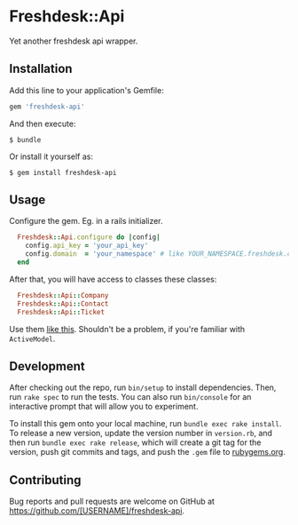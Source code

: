 # Freshdesk::Api

Yet another freshdesk api wrapper.

## Installation

Add this line to your application's Gemfile:

```ruby
gem 'freshdesk-api'
```

And then execute:

    $ bundle

Or install it yourself as:

    $ gem install freshdesk-api

## Usage

Configure the gem. Eg. in a rails initializer.

```ruby
  Freshdesk::Api.configure do |config|
    config.api_key = 'your_api_key'
    config.domain  = 'your_namespace' # like YOUR_NAMESPACE.freshdesk.com
  end
```

After that, you will have access to classes these classes:

```ruby
  Freshdesk::Api::Company
  Freshdesk::Api::Contact
  Freshdesk::Api::Ticket
```

Use them [like this](https://github.com/rails/activeresource#find). Shouldn't be a problem, if you're familiar with `ActiveModel`.

## Development

After checking out the repo, run `bin/setup` to install dependencies. Then, run `rake spec` to run the tests. You can also run `bin/console` for an interactive prompt that will allow you to experiment.

To install this gem onto your local machine, run `bundle exec rake install`. To release a new version, update the version number in `version.rb`, and then run `bundle exec rake release`, which will create a git tag for the version, push git commits and tags, and push the `.gem` file to [rubygems.org](https://rubygems.org).

## Contributing

Bug reports and pull requests are welcome on GitHub at https://github.com/[USERNAME]/freshdesk-api.

